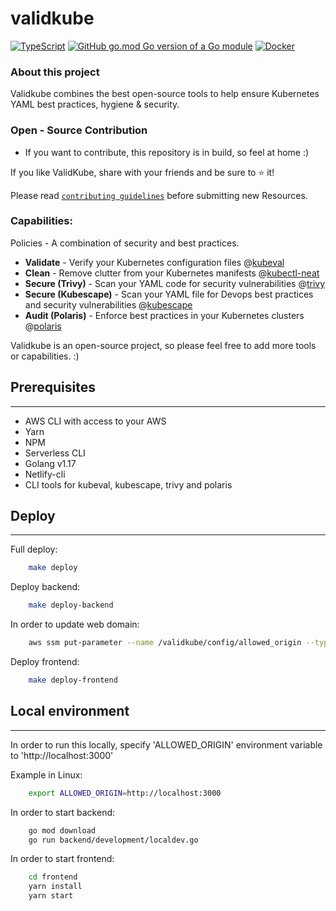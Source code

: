 # validkube

[![TypeScript](https://badgen.net/badge/icon/typescript?icon=typescript&label)](https://typescriptlang.org)
[![GitHub go.mod Go version of a Go module](https://img.shields.io/github/go-mod/go-version/gomods/athens.svg)](https://github.com/gomods/athens) [![Docker](https://badgen.net/badge/icon/docker?icon=docker&label)](https://https://docker.com/)

### About this project

Validkube combines the best open-source tools to help ensure Kubernetes YAML best practices, hygiene & security.

### Open - Source Contribution

* If you want to contribute, this repository is in build, so feel at home :)

If you like ValidKube, share with your friends and be sure to ⭐ it!

Please read [`contributing guidelines`](/contributing.md) before submitting new Resources.

### Capabilities:

Policies - A combination of security and best practices.

- **Validate** - Verify your Kubernetes configuration files @[kubeval](https://github.com/instrumenta/kubeval)
- **Clean** - Remove clutter from your Kubernetes manifests @[kubectl-neat](https://github.com/itaysk/kubectl-neat)
- **Secure (Trivy)** - Scan your YAML code for security vulnerabilities @[trivy](https://github.com/aquasecurity/trivy)
- **Secure (Kubescape)** - Scan your YAML file for Devops best practices and security vulnerabilities @[kubescape](https://github.com/armosec/kubescape)
- **Audit (Polaris)** - Enforce best practices in your Kubernetes clusters @[polaris](https://github.com/FairwindsOps/polaris)

Validkube is an open-source project, so please feel free to add more tools or capabilities. :)

## Prerequisites

---

- AWS CLI with access to your AWS
- Yarn
- NPM
- Serverless CLI
- Golang v1.17
- Netlify-cli
- CLI tools for kubeval, kubescape, trivy and polaris

## Deploy

---

Full deploy:

```bash
    make deploy
```

Deploy backend:

```bash
    make deploy-backend
```

In order to update web domain:

```bash
    aws ssm put-parameter --name /validkube/config/allowed_origin --type String --value {frontend-domain} --overwrite
```

Deploy frontend:

```bash
    make deploy-frontend
```

## Local environment

---

In order to run this locally, specify 'ALLOWED_ORIGIN' environment variable to 'http://localhost:3000'

Example in Linux:

```bash
    export ALLOWED_ORIGIN=http://localhost:3000
```

In order to start backend:

```bash
    go mod download
    go run backend/development/localdev.go
```

In order to start frontend:

```bash
    cd frontend
    yarn install
    yarn start
```

